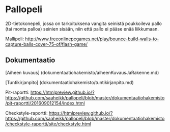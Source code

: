 # Pallopeli
2D-tietokonepeli, jossa on tarkoituksena vangita seinistä poukkoileva pallo (tai monta palloa) seinien sisään, niin että pallo ei pääse enää liikkumaan.

Mallipeli: http://www.freeonlinepcgames.net/play/bounce-build-walls-to-capture-balls-cover-75-of/flash-game/

## Dokumentaatio
[Aiheen kuvaus] (dokumentaatiohakemisto/aiheenKuvausJaRakenne.md)

[Tuntikirjanpito] (dokumentaatiohakemisto/tuntikirjanpito.md)

Pit-raportti: https://htmlpreview.github.io/?https://github.com/saaheikk/pallopeli/blob/master/dokumentaatiohakemisto/pit-raportti/201609012154/index.html

Checkstyle-raportti: https://htmlpreview.github.io/?https://github.com/saaheikk/pallopeli/blob/master/dokumentaatiohakemisto/checkstyle-raportti/site/checkstyle.html
